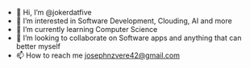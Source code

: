 - 👋 Hi, I’m @jokerdatfive
- 👀 I’m interested in Software Development, Clouding, AI and more
- 🌱 I’m currently learning Computer Science
- 💞️ I’m looking to collaborate on Software apps and anything that can better myself
- 📫 How to reach me josephnzvere42@gmail.com
  


<!---
jokerdatfive/jokerdatfive is a ✨ special ✨ repository because its `README.md` (this file) appears on your GitHub profile.
You can click the Preview link to take a look at your changes.
--->
